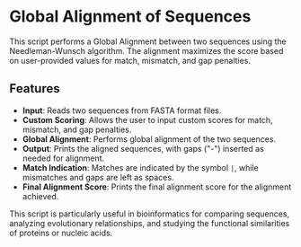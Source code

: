 # Global Alignment of Sequences

This script performs a Global Alignment between two sequences using the Needleman-Wunsch algorithm. The alignment maximizes the score based on user-provided values for match, mismatch, and gap penalties.

## Features

- **Input**: Reads two sequences from FASTA format files.
- **Custom Scoring**: Allows the user to input custom scores for match, mismatch, and gap penalties.
- **Global Alignment**: Performs global alignment of the two sequences.
- **Output**: Prints the aligned sequences, with gaps ("-") inserted as needed for alignment.
- **Match Indication**: Matches are indicated by the symbol `|`, while mismatches and gaps are left as spaces.
- **Final Alignment Score**: Prints the final alignment score for the alignment achieved.

This script is particularly useful in bioinformatics for comparing sequences, analyzing evolutionary relationships, and studying the functional similarities of proteins or nucleic acids.
